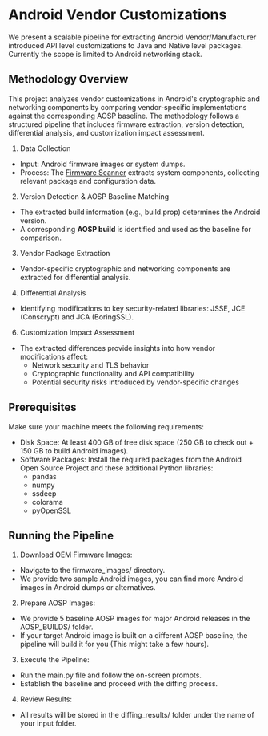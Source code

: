 # Android Vendor Customizations
We present a scalable pipeline for extracting Android Vendor/Manufacturer introduced API level customizations to Java and Native level packages. Currently the scope is limited to Android networking stack.

## Methodology Overview

This project analyzes vendor customizations in Android's cryptographic and networking components by comparing vendor-specific implementations against the corresponding AOSP baseline. The methodology follows a structured pipeline that includes firmware extraction, version detection, differential analysis, and customization impact assessment. 

1. Data Collection
  - Input: Android firmware images or system dumps.
  - Process: The [Firmware Scanner](https://play.google.com/store/apps/details?id=org.imdea.networks.iag.preinstalleduploader&pcampaignid=web_share) extracts system components, collecting relevant package and configuration data.

2. Version Detection & AOSP Baseline Matching
  - The extracted build information (e.g., build.prop) determines the Android version.
  - A corresponding **AOSP build** is identified and used as the baseline for comparison.

3. Vendor Package Extraction
  - Vendor-specific cryptographic and networking components are extracted for differential analysis.
   
4. Differential Analysis

  - Identifying modifications to key security-related libraries: JSSE, JCE (Conscrypt) and JCA (BoringSSL).

6. Customization Impact Assessment

  - The extracted differences provide insights into how vendor modifications affect:
    - Network security and TLS behavior
    - Cryptographic functionality and API compatibility
    - Potential security risks introduced by vendor-specific changes
   
## Prerequisites

Make sure your machine meets the following requirements:

- Disk Space: At least 400 GB of free disk space (250 GB to check out + 150 GB to build Android images).
- Software Packages: Install the required packages from the Android Open Source Project and these additional Python libraries:
    - pandas
    - numpy
    - ssdeep
    - colorama
    - pyOpenSSL

## Running the Pipeline

1. Download OEM Firmware Images:

  - Navigate to the firmware_images/ directory.
  - We provide two sample Android images, you can find more Android images in Android dumps or alternatives. 

    
2. Prepare AOSP Images:

  - We provide 5 baseline AOSP images for major Android releases in the AOSP_BUILDS/ folder.
  - If your target Android image is built on a different AOSP baseline, the pipeline will build it for you (This might take a few hours).

3. Execute the Pipeline:

  - Run the main.py file and follow the on-screen prompts.
  - Establish the baseline and proceed with the diffing process.
    
4. Review Results:
   
  - All results will be stored in the diffing_results/ folder under the name of your input folder.
